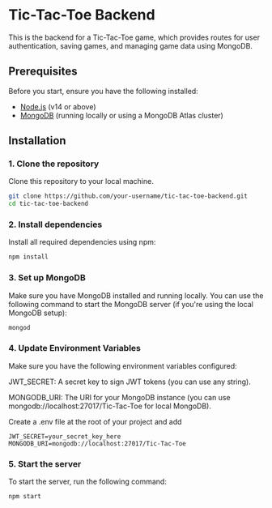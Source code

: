 # Tic-Tac-Toe Backend

This is the backend for a Tic-Tac-Toe game, which provides routes for user authentication, saving games, and managing game data using MongoDB. 

## Prerequisites

Before you start, ensure you have the following installed:

- [Node.js](https://nodejs.org/) (v14 or above)
- [MongoDB](https://www.mongodb.com/try/download/community) (running locally or using a MongoDB Atlas cluster)

## Installation

### 1. Clone the repository

Clone this repository to your local machine.

```bash
git clone https://github.com/your-username/tic-tac-toe-backend.git
cd tic-tac-toe-backend
```
### 2. Install dependencies
Install all required dependencies using npm:
```bash
npm install
```

### 3. Set up MongoDB
Make sure you have MongoDB installed and running locally. You can use the following command to start the MongoDB server (if you're using the local MongoDB setup):
```bash
mongod
```

### 4. Update Environment Variables
Make sure you have the following environment variables configured:

JWT_SECRET: A secret key to sign JWT tokens (you can use any string).

MONGODB_URI: The URI for your MongoDB instance (you can use mongodb://localhost:27017/Tic-Tac-Toe for local MongoDB).

Create a .env file at the root of your project and add
```env
JWT_SECRET=your_secret_key_here
MONGODB_URI=mongodb://localhost:27017/Tic-Tac-Toe
```

### 5. Start the server
To start the server, run the following command:

```bash
npm start
```
